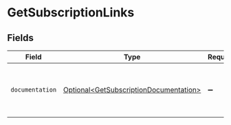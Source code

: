 # GetSubscriptionLinks


## Fields

| Field                                                                                          | Type                                                                                           | Required                                                                                       | Description                                                                                    |
| ---------------------------------------------------------------------------------------------- | ---------------------------------------------------------------------------------------------- | ---------------------------------------------------------------------------------------------- | ---------------------------------------------------------------------------------------------- |
| `documentation`                                                                                | [Optional\<GetSubscriptionDocumentation>](../../models/errors/GetSubscriptionDocumentation.md) | :heavy_minus_sign:                                                                             | The URL to the generic Mollie API error handling guide.                                        |